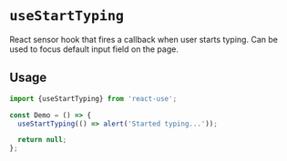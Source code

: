 # `useStartTyping`

React sensor hook that fires a callback when user starts typing. Can be used
to focus default input field on the page.

## Usage

```jsx
import {useStartTyping} from 'react-use';

const Demo = () => {
  useStartTyping(() => alert('Started typing...'));

  return null;
};
```
